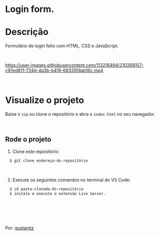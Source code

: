# Login form.

# Descrição
Formulário de login feito com HTML, CSS e JavaScript.

<br>

https://user-images.githubusercontent.com/113216494/210268157-c97ed811-724d-4a3b-b419-68335f9ab16c.mp4

<br>

# Visualize o projeto
Baixe o `zip` ou clone o repositório e abra o `index.html` no seu navegador.

<br>

## Rode o projeto
1. Clone este repositório:
```sh
  $ git clone endereço-do-repositório
```

<br>

2. Execute os seguintes comandos no terminal do VS Code:
```sh
  $ cd pasta-clonada-do-repositório 
  $ instale e execute a extensão Live Server.
  
```

<br>
<br>
<br>

Por: <a href="https://github.com/gustamtz">gustamtz</a>
